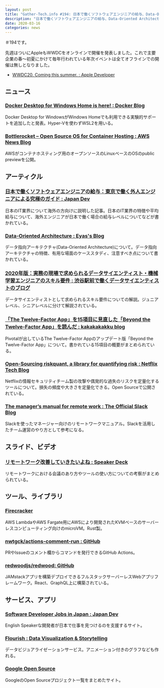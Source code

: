 ```yaml
---
layout: post
title: "Gather-Tech.info #194: 日本で働くソフトウェアエンジニアの給与、Data-Oriented Architecture など"
description: "日本で働くソフトウェアエンジニアの給与、Data-Oriented Architecture など"
date: 2020-03-16
categories: news
---
```


＃194です。

先週はついにAppleもWWDCをオンラインで開催を発表しました。これで主要企業の春～初夏にかけて毎年行われている年次イベントは全てオフラインでの開催は無しとなりました。

- [WWDC20. Coming this summer. : Apple Developer](https://developer.apple.com/news/?id=03132020a)

## ニュース

### [Docker Desktop for Windows Home is here! : Docker Blog](https://www.docker.com/blog/docker-desktop-for-windows-home-is-here/)

Docker Desktop for WindowsがWindows Homeでも利用できる実験的サポートを追加したと発表。Hyper-Vを使わずWSL2を用いる。

### [Bottlerocket – Open Source OS for Container Hosting : AWS News Blog](https://aws.amazon.com/jp/blogs/aws/bottlerocket-open-source-os-for-container-hosting/)

AWSがコンテナホスティング用のオープンソースのLinuxベースのOSのpublic previewを公開。

## アーティクル

### [日本で働くソフトウェアエンジニアの給与：東京で働く外人エンジニアによる究極のガイド : Japan Dev](https://japan-dev.com/blog/jp-software-developer-salaries-in-japan-the-ultimate-guide)

日本のIT業界について海外の方向けに説明した記事。日本のIT業界の特徴や平均給与について、海外エンジニアが日本で働く場合の給与レベルについてなどが書かれている。

### [Data-Oriented Architecture : Eyas's Blog](https://blog.eyas.sh/2020/03/data-oriented-architecture/)

データ指向アーキテクチャ(Data-Oriented Architecture)について。データ指向アーキテクチャの特徴、有用な場面のケーススタディ、注意すべき点について書かれている。

### [2020年版：実務の現場で求められるデータサイエンティスト・機械学習エンジニアのスキル要件 : 渋谷駅前で働くデータサイエンティストのブログ](https://tjo.hatenablog.com/entry/2020/03/09/172000)

データサイエンティストとして求められるスキル要件についての解説。ジュニアレベル、シニアレベルに分けて解説されている。

### [「The Twelve-Factor App」を15項目に見直した「Beyond the Twelve-Factor App」を読んだ : kakakakakku blog](https://kakakakakku.hatenablog.com/entry/2020/03/09/084833)
Pivotalが出しているThe Twelve-Factor Appのアップデート版「Beyond the Twelve-Factor App」について。書かれている15項目の概要がまとめられている。

### [Open-Sourcing riskquant, a library for quantifying risk : Netflix Tech Blog](https://netflixtechblog.com/open-sourcing-riskquant-a-library-for-quantifying-risk-6720cc1e4968)

Netflixの情報セキュリティチーム製の攻撃や偶発的な過失のリスクを定量化するツールについて。損失の頻度や大きさを定量化できる。Open Sourceで公開されている。

### [The manager’s manual for remote work : The Official Slack Blog](https://slackhq.com/manager-manual-for-remote-work)

Slackを使ったマネージャー向けのリモートワークマニュアル。Slackを活用したチーム運営のやり方として参考になる。

## スライド、ビデオ

### [リモートワーク改善していきたいよね : Speaker Deck](https://speakerdeck.com/uzulla/rimotowakugai-shan-siteikitaiyone)

リモートワークにおける会議のあり方やツールの使い方についての考察がまとめられている。

## ツール、ライブラリ

### [Firecracker](https://firecracker-microvm.github.io/)

AWS LambdaやAWS Fargate用にAWSにより開発されたKVMベースのサーバーレスコンピューティング向けのmicroVM。Rust製。

### [nwtgck/actions-comment-run : GitHub](https://github.com/nwtgck/actions-comment-run)

PRやIssueのコメント欄からコマンドを発行できるGitHub Actions。

### [redwoodjs/redwood: GitHub](https://github.com/redwoodjs/redwood)

JAMstackアプリを構築デプロイできるフルスタックサーバーレスWebアプリフレームワーク。React、GraphQL上に構築されている。

## サービス、アプリ

### [Software Developer Jobs in Japan : Japan Dev](https://japan-dev.com/)

English Speakerな開発者が日本で仕事を見つけるのを支援するサイト。

### [Flourish : Data Visualization & Storytelling](https://flourish.studio/)

データビジュアライゼーションサービス。アニメーション付きのグラフなども作れる。

### [Google Open Source](https://cs.opensource.google/)

GoogleのOpen Sourceプロジェクト一覧をまとめたサイト。
